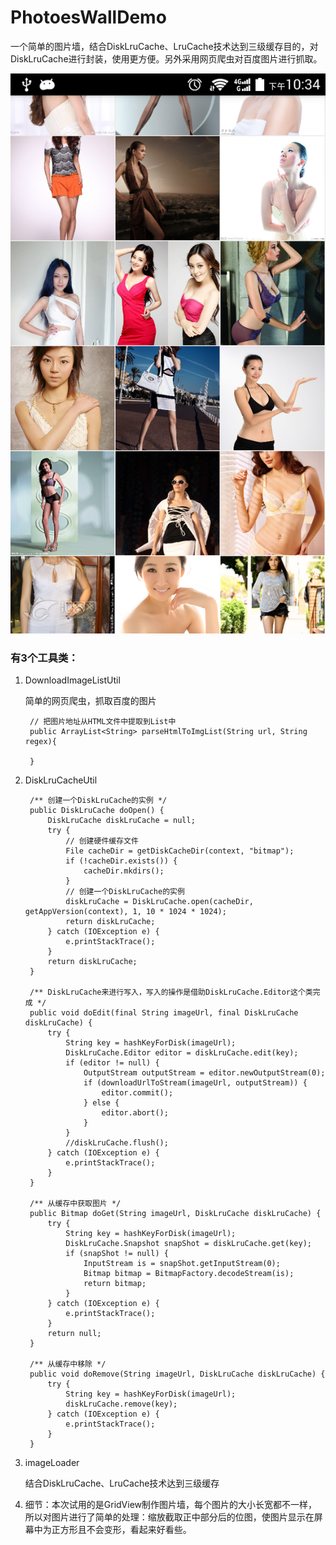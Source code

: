 # PhotoesWallDemo
一个简单的图片墙，结合DiskLruCache、LruCache技术达到三级缓存目的，对DiskLruCache进行封装，使用更方便。另外采用网页爬虫对百度图片进行抓取。

![](imgs/1.png)


### 有3个工具类：
1. DownloadImageListUtil

	简单的网页爬虫，抓取百度的图片

		// 把图片地址从HTML文件中提取到List中
		public ArrayList<String> parseHtmlToImgList(String url, String regex){
	
		}

2. DiskLruCacheUtil

	
		/** 创建一个DiskLruCache的实例 */
		public DiskLruCache doOpen() {
			DiskLruCache diskLruCache = null;
			try {
				// 创建硬件缓存文件
				File cacheDir = getDiskCacheDir(context, "bitmap");
				if (!cacheDir.exists()) {
					cacheDir.mkdirs();
				}
				// 创建一个DiskLruCache的实例
				diskLruCache = DiskLruCache.open(cacheDir, getAppVersion(context), 1, 10 * 1024 * 1024);
				return diskLruCache;
			} catch (IOException e) {
				e.printStackTrace();
			}
			return diskLruCache;
		}
	
		/** DiskLruCache来进行写入，写入的操作是借助DiskLruCache.Editor这个类完成 */
		public void doEdit(final String imageUrl, final DiskLruCache diskLruCache) {
			try {
				String key = hashKeyForDisk(imageUrl);
				DiskLruCache.Editor editor = diskLruCache.edit(key);
				if (editor != null) {
					OutputStream outputStream = editor.newOutputStream(0);
					if (downloadUrlToStream(imageUrl, outputStream)) {
						editor.commit();
					} else {
						editor.abort();
					}
				}
				//diskLruCache.flush();
			} catch (IOException e) {
				e.printStackTrace();
			}
		}
	
		/** 从缓存中获取图片 */
		public Bitmap doGet(String imageUrl, DiskLruCache diskLruCache) {
			try {
				String key = hashKeyForDisk(imageUrl);
				DiskLruCache.Snapshot snapShot = diskLruCache.get(key);
				if (snapShot != null) {
					InputStream is = snapShot.getInputStream(0);
					Bitmap bitmap = BitmapFactory.decodeStream(is);
					return bitmap;
				}
			} catch (IOException e) {
				e.printStackTrace();
			}
			return null;
		}
	
		/** 从缓存中移除 */
		public void doRemove(String imageUrl, DiskLruCache diskLruCache) {
			try {
				String key = hashKeyForDisk(imageUrl);
				diskLruCache.remove(key);
			} catch (IOException e) {
				e.printStackTrace();
			}
		}

3. imageLoader


	结合DiskLruCache、LruCache技术达到三级缓存

4. 细节：本次试用的是GridView制作图片墙，每个图片的大小长宽都不一样，所以对图片进行了简单的处理：缩放截取正中部分后的位图，使图片显示在屏幕中为正方形且不会变形，看起来好看些。
